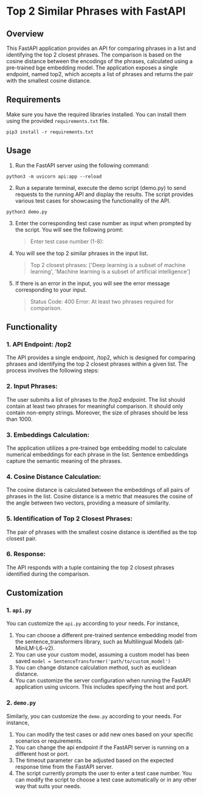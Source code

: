 # Top 2 Similar Phrases with FastAPI
  ## Overview
  This FastAPI application provides an API for comparing phrases in a list and identifying the top 2 closest phrases. The comparison is based on the cosine distance between the encodings of the phrases, calculated using a pre-trained bge embedding model. The application exposes a single endpoint, named top2, which accepts a list of phrases and returns the pair with the smallest cosine distance.
 ## Requirements
 Make sure you have the required libraries installed. You can install them using the provided `requirements.txt` file.
 
 ``` 
 pip3 install -r requirements.txt
```
 ## Usage
 1. Run the FastAPI server using the following command:
 ```
python3 -m uvicorn api:app --reload
 ```

2. Run a separate terminal, execute the demo script (demo.py) to send requests to the running API and display the results. The script provides various test cases for showcasing the functionality of the API.
 ```
python3 demo.py
 ```
   
3. Enter the corresponding test case number as input when prompted by the script. You will see the following promt:
   >  Enter test case number (1-8):
4. You will see the top 2 similar phrases in the input list.
   > Top 2 closest phrases: ['Deep learning is a subset of machine learning', 'Machine learning is a subset of artificial intelligence']
5. If there is an error in the input, you will see the error message corresponding to your input.
   > Status Code: 400
   > Error: At least two phrases required for comparison.
   
## Functionality
### 1. API Endpoint: /top2
The API provides a single endpoint, /top2, which is designed for comparing phrases and identifying the top 2 closest phrases within a given list. The process involves the following steps:

### 2. Input Phrases:
  The user submits a list of phrases to the /top2 endpoint.
  The list should contain at least two phrases for meaningful comparison.
  It should only contain non-empty strings.
  Moreover, the size of phrases should be less than 1000.
  
### 3. Embeddings Calculation:
The application utilizes a pre-trained bge embedding model to calculate numerical embeddings for each phrase in the list.
Sentence embeddings capture the semantic meaning of the phrases.
### 4. Cosine Distance Calculation:
The cosine distance is calculated between the embeddings of all pairs of phrases in the list.
Cosine distance is a metric that measures the cosine of the angle between two vectors, providing a measure of similarity.
### 5. Identification of Top 2 Closest Phrases:
The pair of phrases with the smallest cosine distance is identified as the top closest pair.
### 6. Response:
The API responds with a tuple containing the top 2 closest phrases identified during the comparison.
    
## Customization
### 1. `api.py`
You can customize the `api.py` according to your needs. For instance,
1. You can choose a different pre-trained sentence embedding model from the sentence_transformers library, such as Multilingual Models (all-MiniLM-L6-v2).
2. You can use your custom model, assuming a custom model has been saved
`model = SentenceTransformer('path/to/custom_model')`
3. You can change distance calculation method, such as euclidean distance.
4. You can customize the server configuration when running the FastAPI application using uvicorn. This includes specifying the host and port.
### 2. `demo.py`
Similarly, you can customize the `demo.py` according to your needs. For instance,
1. You can modify the test cases or add new ones based on your specific scenarios or requirements.
2. You can change the api endpoint if the FastAPI server is running on a different host or port.
3. The timeout parameter can be adjusted based on the expected response time from the FastAPI server.
4. The script currently prompts the user to enter a test case number. You can modify the script to choose a test case automatically or in any other way that suits your needs.
   
